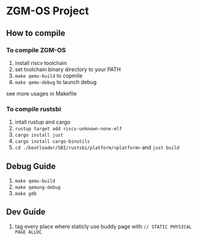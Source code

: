 # ZGM-OS Project

## How to compile

### To compile ZGM-OS

1. install riscv toolchain
2. set toolchain binary directory to your PATH
3. `make qemu-build` to copmile
4. `make qemu-debug` to launch debug

see more usages in Makefile


### To compile rustsbi

1. intall rustup and cargo 
2. `rustup target add riscv-unknown-none-elf`
3. `cargo install just`
4. `cargo install cargo-binutils`
5. `cd ./bootloader/SBI/rustsbi/platform/<platform>` and `just build`

## Debug Guide

1. `make qemu-build`
2. `make qemung-debug`
3. `make gdb`


## Dev Guide

1. tag every place where staticly use buddy page with `// STATIC PHYSICAL PAGE ALLOC`

